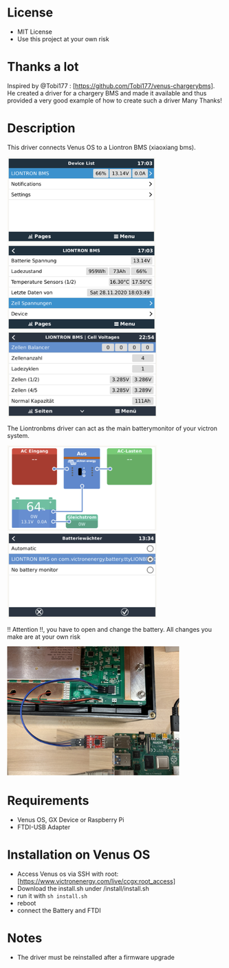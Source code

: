  # License
 - MIT License
 - Use this project at your own risk
# Thanks a lot

Inspired by @Tobi177 : [https://github.com/Tobi177/venus-chargerybms].
He created a driver for a chargery BMS and made it available and thus provided a very good example of how to create such a driver
Many Thanks!

# Description

This driver connects Venus OS to a Liontron BMS (xiaoxiang bms). 

<img src="https://github.com/capptn/venus-liontronbms/blob/Master/img/example1.png" height="200">
<img src="https://github.com/capptn/venus-liontronbms/blob/Master/img/example3.png" height="200">
<img src="https://github.com/capptn/venus-liontronbms/blob/Master/img/example2.png" height="200">


The Liontronbms driver can act as the main batterymonitor of your victron system.

<img src="https://github.com/capptn/venus-liontronbms/blob/Master/img/example4.png" height="200">
<img src="https://github.com/capptn/venus-liontronbms/blob/Master/img/example5.png" height="200">

!! Attention !!, you have to open and change the battery. All changes you make are at your own risk

<img src="https://github.com/capptn/venus-liontronbms/blob/Master/img/example6.png" height="300">

# Requirements

- Venus OS, GX Device or Raspberry Pi
- FTDI-USB Adapter

# Installation on Venus OS
- Access Venus os via SSH with root: [https://www.victronenergy.com/live/ccgx:root_access]
- Download the install.sh under /install/install.sh
- run it with `sh install.sh`
- reboot
- connect the Battery and FTDI

# Notes
- The driver must be reinstalled after a firmware upgrade
